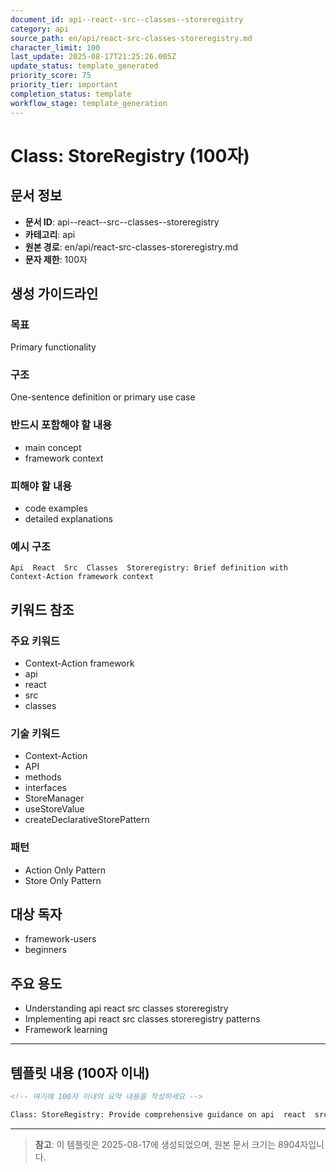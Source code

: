 ```yaml
---
document_id: api--react--src--classes--storeregistry
category: api
source_path: en/api/react-src-classes-storeregistry.md
character_limit: 100
last_update: 2025-08-17T21:25:26.005Z
update_status: template_generated
priority_score: 75
priority_tier: important
completion_status: template
workflow_stage: template_generation
---
```


# Class: StoreRegistry (100자)

## 문서 정보
- **문서 ID**: api--react--src--classes--storeregistry
- **카테고리**: api
- **원본 경로**: en/api/react-src-classes-storeregistry.md
- **문자 제한**: 100자

## 생성 가이드라인

### 목표
Primary functionality

### 구조
One-sentence definition or primary use case

### 반드시 포함해야 할 내용
- main concept
- framework context

### 피해야 할 내용  
- code examples
- detailed explanations

### 예시 구조
```
Api  React  Src  Classes  Storeregistry: Brief definition with Context-Action framework context
```

## 키워드 참조

### 주요 키워드
- Context-Action framework
- api
- react
- src
- classes

### 기술 키워드
- Context-Action
- API
- methods
- interfaces
- StoreManager
- useStoreValue
- createDeclarativeStorePattern

### 패턴
- Action Only Pattern
- Store Only Pattern

## 대상 독자
- framework-users
- beginners

## 주요 용도
- Understanding api  react  src  classes  storeregistry
- Implementing api  react  src  classes  storeregistry patterns
- Framework learning

---

## 템플릿 내용 (100자 이내)

```markdown
<!-- 여기에 100자 이내의 요약 내용을 작성하세요 -->

Class: StoreRegistry: Provide comprehensive guidance on api  react  src  classes  storeregistry의 핵심 개념과 Context-Action 프레임워크에서의 역할을 간단히 설명.
```

---

> **참고**: 이 템플릿은 2025-08-17에 생성되었으며, 
> 원본 문서 크기는 8904자입니다.
